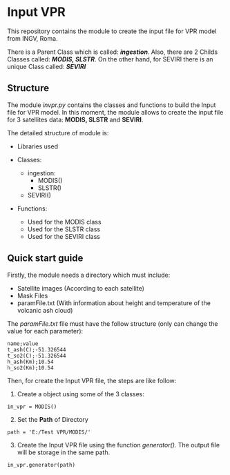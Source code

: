 # Input VPR
This repository contains the module to create the input file for VPR model from INGV, Roma.

There is a Parent Class which is called: ***ingestion***. Also, there are 2 Childs Classes called: ***MODIS, SLSTR***.
On the other hand, for SEVIRI there is an unique Class called: ***SEVIRI***

## Structure 
The module *invpr.py* contains the classes and functions to build the Input file for VPR model. In this moment, the module allows to create the input file for 3 satellites data: **MODIS, SLSTR** and **SEVIRI**. 

The detailed structure of module is:

- Libraries used

- Classes:
	- ingestion:
		- MODIS()
		- SLSTR()
	- SEVIRI()

- Functions:
	- Used for the MODIS class 
	- Used for the SLSTR class 
	- Used for the SEVIRI class 

## Quick start guide

Firstly, the module needs a directory which must include:
- Satellite images (According to each satellite)
- Mask Files 
- paramFile.txt (With information about height and temperature of the volcanic ash cloud)

The *paramFile.txt* file must have the follow structure (only can change the value for each parameter):
```
name;value
t_ash(C);-51.326544
t_so2(C);-51.326544
h_ash(Km);10.54
h_so2(Km);10.54 
```

Then, for create the Input VPR file, the steps are like follow:

1) Create a object using some of the 3 classes: 
```
in_vpr = MODIS()
```

2) Set the **Path** of Directory
```
path = 'E:/Test VPR/MODIS/'
```

3) Create the Input VPR file using the function *generator()*. The output file will be storage in the same path. 
```
in_vpr.generator(path)
```
